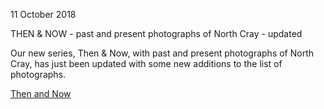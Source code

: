 11 October 2018

THEN & NOW - past and present photographs of North Cray - updated

Our new series, Then & Now, with past and present photographs of North Cray, has just been updated with some new additions to the list of photographs.

[Then and Now](http://www.northcrayresidents.org.uk/then_now.html)
